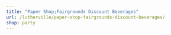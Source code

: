 ```yaml
---
title: "Paper Shop;Fairgrounds Discount Beverages"
url: /lutherville/paper-shop-fairgrounds-discount-beverages/
shop: party
---
```

